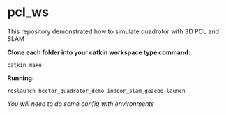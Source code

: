 # pcl_ws
This repository demonstrated how to simulate quadrotor with 3D PCL and SLAM

**Clone each folder into your catkin workspace type command:**
```
catkin_make
```
**Running:**
```
roslaunch hector_quadrotor_demo indoor_slam_gazebo.launch
```
_You will need to do some config with environments_
